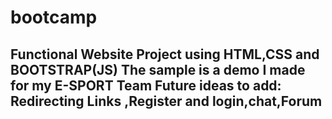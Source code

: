 # bootcamp 
Functional Website Project using HTML,CSS and BOOTSTRAP(JS)
The sample is a demo I made for my E-SPORT Team
Future ideas to add:
Redirecting Links ,Register and login,chat,Forum
-----------------------------------------------
